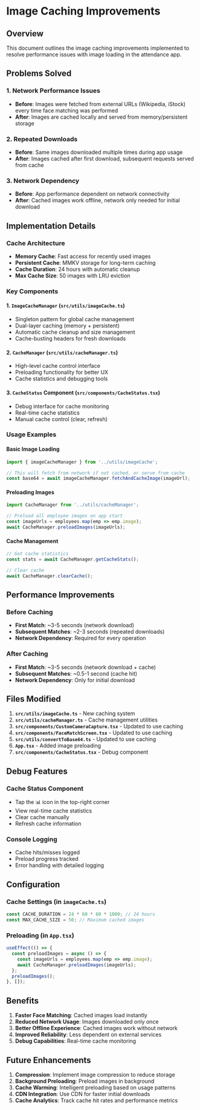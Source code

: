 # Image Caching Improvements

## Overview
This document outlines the image caching improvements implemented to resolve performance issues with image loading in the attendance app.

## Problems Solved

### 1. **Network Performance Issues**
- **Before**: Images were fetched from external URLs (Wikipedia, iStock) every time face matching was performed
- **After**: Images are cached locally and served from memory/persistent storage

### 2. **Repeated Downloads**
- **Before**: Same images downloaded multiple times during app usage
- **After**: Images cached after first download, subsequent requests served from cache

### 3. **Network Dependency**
- **Before**: App performance dependent on network connectivity
- **After**: Cached images work offline, network only needed for initial download

## Implementation Details

### Cache Architecture
- **Memory Cache**: Fast access for recently used images
- **Persistent Cache**: MMKV storage for long-term caching
- **Cache Duration**: 24 hours with automatic cleanup
- **Max Cache Size**: 50 images with LRU eviction

### Key Components

#### 1. `ImageCacheManager` (`src/utils/imageCache.ts`)
- Singleton pattern for global cache management
- Dual-layer caching (memory + persistent)
- Automatic cache cleanup and size management
- Cache-busting headers for fresh downloads

#### 2. `CacheManager` (`src/utils/cacheManager.ts`)
- High-level cache control interface
- Preloading functionality for better UX
- Cache statistics and debugging tools

#### 3. `CacheStatus` Component (`src/components/CacheStatus.tsx`)
- Debug interface for cache monitoring
- Real-time cache statistics
- Manual cache control (clear, refresh)

### Usage Examples

#### Basic Image Loading
```typescript
import { imageCacheManager } from '../utils/imageCache';

// This will fetch from network if not cached, or serve from cache
const base64 = await imageCacheManager.fetchAndCacheImage(imageUrl);
```

#### Preloading Images
```typescript
import CacheManager from '../utils/cacheManager';

// Preload all employee images on app start
const imageUrls = employees.map(emp => emp.image);
await CacheManager.preloadImages(imageUrls);
```

#### Cache Management
```typescript
// Get cache statistics
const stats = await CacheManager.getCacheStats();

// Clear cache
await CacheManager.clearCache();
```

## Performance Improvements

### Before Caching
- **First Match**: ~3-5 seconds (network download)
- **Subsequent Matches**: ~2-3 seconds (repeated downloads)
- **Network Dependency**: Required for every operation

### After Caching
- **First Match**: ~3-5 seconds (network download + cache)
- **Subsequent Matches**: ~0.5-1 second (cache hit)
- **Network Dependency**: Only for initial download

## Files Modified

1. **`src/utils/imageCache.ts`** - New caching system
2. **`src/utils/cacheManager.ts`** - Cache management utilities
3. **`src/components/CustomCameraCapture.tsx`** - Updated to use caching
4. **`src/components/FaceMatchScreen.tsx`** - Updated to use caching
5. **`src/utils/convertToBase64.ts`** - Updated to use caching
6. **`App.tsx`** - Added image preloading
7. **`src/components/CacheStatus.tsx`** - Debug component

## Debug Features

### Cache Status Component
- Tap the 📊 icon in the top-right corner
- View real-time cache statistics
- Clear cache manually
- Refresh cache information

### Console Logging
- Cache hits/misses logged
- Preload progress tracked
- Error handling with detailed logging

## Configuration

### Cache Settings (in `imageCache.ts`)
```typescript
const CACHE_DURATION = 24 * 60 * 60 * 1000; // 24 hours
const MAX_CACHE_SIZE = 50; // Maximum cached images
```

### Preloading (in `App.tsx`)
```typescript
useEffect(() => {
  const preloadImages = async () => {
    const imageUrls = employees.map(emp => emp.image);
    await CacheManager.preloadImages(imageUrls);
  };
  preloadImages();
}, []);
```

## Benefits

1. **Faster Face Matching**: Cached images load instantly
2. **Reduced Network Usage**: Images downloaded only once
3. **Better Offline Experience**: Cached images work without network
4. **Improved Reliability**: Less dependent on external services
5. **Debug Capabilities**: Real-time cache monitoring

## Future Enhancements

1. **Compression**: Implement image compression to reduce storage
2. **Background Preloading**: Preload images in background
3. **Cache Warming**: Intelligent preloading based on usage patterns
4. **CDN Integration**: Use CDN for faster initial downloads
5. **Cache Analytics**: Track cache hit rates and performance metrics 